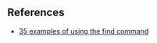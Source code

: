 
## References
- [35 examples of using the find command](https://www.tecmint.com/35-practical-examples-of-linux-find-command/#:~:text=The%20Linux%20find%20command%20is,you%20specify%2C%20matching%20the%20arguments.)
